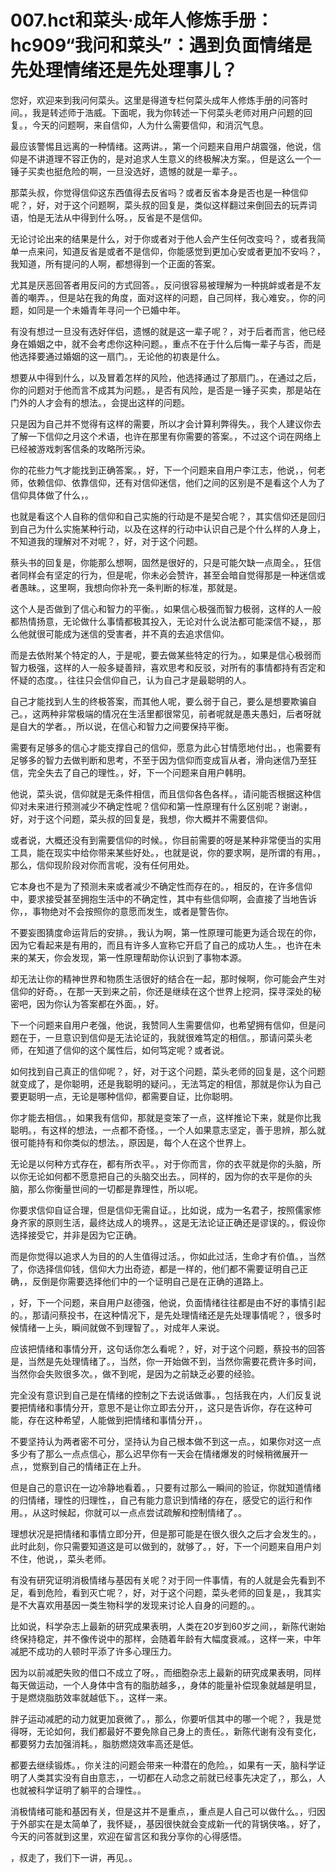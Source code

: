 # 007.hct和菜头·成年人修炼手册：hc909“我问和菜头”：遇到负面情绪是先处理情绪还是先处理事儿？

您好，欢迎来到我问何菜头。这里是得道专栏何菜头成年人修炼手册的问答时间。，我是转述师于浩威。下面呢，我为你转述一下何菜头老师对用户问题的回复。，今天的问题啊，来自信仰，人为什么需要信仰，和消沉气息。

最应该警惕且远离的一种情绪。这两讲。，第一个问题来自用户胡震强，他说，信仰是不讲道理不容正伪的，是对追求人生意义的终极解决方案。，但是这么一个一锤子买卖也挺危险的啊，一旦没选好，遗憾的就是一辈子。。

那菜头叔，你觉得信仰这东西值得去反省吗？或者反省本身是否也是一种信仰呢？，好，对于这个问题啊，菜头叔的回复是，类似这样翻过来倒回去的玩弄词语，怕是无法从中得到什么呀。，反省是不是信仰。

无论讨论出来的结果是什么，对于你或者对于他人会产生任何改变吗？，或者我简单一点来问，知道反省是或者不是信仰，你能感觉到更加心安或者更加不安吗？，我知道，所有提问的人啊，都想得到一个正面的答案。

尤其是厌恶回答者用反问的方式回答。，反问很容易被理解为一种挑衅或者是不友善的嘲弄。，但是站在我的角度，面对这样的问题，自己同样，我心难安。，你的问题，如同是一个未婚青年寻问一个已婚中年。

有没有想过一旦没有选好伴侣，遗憾的就是这一辈子呢？，对于后者而言，他已经身在婚姻之中，就不会考虑你这种问题。，重点不在于什么后悔一辈子与否，而是他选择要通过婚姻的这一扇门。，无论他的初衷是什么。

想要从中得到什么，以及冒着怎样的风险，他选择通过了那扇门。，在通过之后，你的问题对于他而言不成其为问题。，是否有风险，是否是一锤子买卖，那是站在门外的人才会有的想法。，会提出这样的问题。

只是因为自己并不觉得有这样的需要，所以才会计算利弊得失。，我个人建议你去了解一下信仰之月这个术语，也许在那里有你需要的答案。，不过这个词在网络上已经被游戏刺客信条的攻略所污染。

你的花些力气才能找到正确答案。，好，下一个问题来自用户李江志，他说，，何老师，依赖信仰、依靠信仰，还有对信仰迷信，他们之间的区别是不是看这个人为了信仰具体做了什么，。

也就是看这个人自称的信仰和自己实施的行动是不是契合呢？，其实信仰还是回归到自己为什么实施某种行动，以及在这样的行动中认识自己是个什么样的人身上，不知道我的理解对不对呢？，好，对于这个问题。

蔡头书的回复是，你能那么想啊，固然是很好的，只是可能欠缺一点周全。，狂信者同样会有坚定的行为，但是呢，你未必会赞许，甚至会暗自觉得那是一种迷信或者愚昧。，这里啊，我想向你补充一条判断的标准，那就是。

这个人是否做到了信心和智力的平衡。，如果信心极强而智力极弱，这样的人一般都热情扬意，无论做什么事情都极其投入，无论对什么说法都可能深信不疑，，那么他就很可能成为迷信的受害者，并不真的去追求信仰。

而是去依附某个特定的人，于是呢，要去做某些特定的行为。，如果是信心极弱而智力极强，这样的人一般多疑善辩，喜欢思考和反驳，对所有的事情都持有否定和怀疑的态度。，往往只会信仰自己，认为自己才是最聪明的人。

自己才能找到人生的终极答案，而其他人呢，要么弱于自己，要么是想要欺骗自己。，这两种非常极端的情况在生活里都很常见，前者呢就是愚夫愚妇，后者呀就是自大的学者。，所以说，在信心和智力之间要保持平衡。

需要有足够多的信心才能支撑自己的信仰，愿意为此心甘情愿地付出。，也需要有足够多的智力去做判断和思考，不至于因为信仰而变成盲从者，滑向迷信乃至狂信，完全失去了自己的理性。，好，下一个问题来自用户韩明。

他说，菜头说，信仰就是无条件相信，而且信仰各色各样。，请问能否根据这种信仰对未来进行预测减少不确定性呢？信仰和第一性原理有什么区别呢？谢谢。，好，对于这个问题，菜头叔的回复是，我想，你大概并不需要信仰。

或者说，大概还没有到需要信仰的时候。，你目前需要的呀是某种非常便当的实用工具，能在现实中给你带来某些好处。，也就是说，你的要求啊，是所谓的有用。，那么，信仰现阶段对你而言呢，没有任何用处。

它本身也不是为了预测未来或者减少不确定性而存在的。，相反的，在许多信仰中，要求接受甚至拥抱生活中的不确定性，其中有些信仰啊，会直接了当地告诉你，，事物绝对不会按照你的意愿而发生，或者是警告你。

不要妄图猜度命运背后的安排。，我认为啊，第一性原理可能更为适合现在的你，因为它看起来是有用的，而且有许多人宣称它开启了自己的成功人生。，也许在未来的某天，你会发现，第一性原理帮助你认识到了事物本源。

却无法让你的精神世界和物质生活很好的结合在一起，那时候啊，你可能会产生对信仰的好奇。，在那一天到来之前，你还是继续在这个世界上挖洞，探寻深处的秘密吧，因为你认为答案都在外面。，好。

下一个问题来自用户老强，他说，我赞同人生需要信仰，也希望拥有信仰，但是问题在于，一旦意识到信仰是无法论证的，我就很难笃定的相信。，那请问菜头老师，在知道了信仰的这个属性后，如何笃定呢？或者说。

如何找到自己真正的信仰呢？，好，对于这个问题，菜头老师的回复是，这个问题就变成了，是你聪明，还是我聪明的疑问。，无法笃定的相信，那就是你认为自己要更聪明一点，无论是哪种信仰，都需要自证，比你聪明。

你才能去相信。，如果我有信仰，那就是变笨了一点，这样推论下来，就是你比我聪明。，有这样的想法，一点都不奇怪。，一个人如果意志坚定，善于思辨，那么就很可能持有和你类似的想法。，原因是，每个人在这个世界上。

无论是以何种方式存在，都有所衣平。，对于你而言，你的衣平就是你的头脑，所以你无论如何都不愿意把自己的头脑交出去。，同样的，因为你的衣平是你的头脑，那么你衡量世间的一切都是靠理性，所以呢。

你要求信仰自证合理，但是信仰无需自证。，比如说，成为一名君子，按照儒家修身齐家的原则生活，最终达成人的境界。，这是无法论证正确还是谬误的。，假设你选择接受它，并非是因为它正确。

而是你觉得以追求人为目的的人生值得过活。，你如此过活，生命才有价值。，当然了，你选择信仰钱，信仰大力出奇迹，都是一样的，他们都不需要证明自己正确，，反倒是你需要选择他们中的一个证明自己是在正确的道路上。

，好，下一个问题，来自用户赵德强，他说，负面情绪往往都是由不好的事情引起的。，那请问蔡投书，在这种情况下，是先处理情绪还是先处理事情呢？，很多时候情绪一上头，瞬间就做不到理智了。，对成年人来说。

应该把情绪和事情分开，这句话你怎么看呢？，好，对于这个问题，蔡投书的回答是，当然是先处理情绪了。，当然，你一开始做不到，当然你需要花费许多时间，当然你会失败很多次。，做不到呢，是因为之前缺乏必要的经验。

完全没有意识到自己是在情绪的控制之下去说话做事。，包括我在内，人们反复说要把情绪和事情分开，意思不是让你立即去分开，，这只是告诉你，存在这种可能，存在这种希望，人能做到把情绪和事情分开，。

不要坚持认为两者密不可分，坚持认为自己根本做不到这一点。，如果你对这一点多少有了那么一点点信心，那么迟早你有一天会在情绪爆发的时候稍微展开一点，，觉察到自己的情绪正在上升。

但是自己的意识在一边冷静地看着。，只要有过那么一瞬间的验证，你就知道情绪的归情绪，理性的归理性，，自己有能力意识到情绪的存在，感受它的运行和作用。，从这时候起，你就可以一点点尝试疏解和控制情绪了。。

理想状况是把情绪和事情立即分开，但是那可能是在很久很久之后才会发生的。，此时此刻，你只需要知道这是可以做到的，就够了。，好，下一个问题来自用户刘不住，他说，，菜头老师。

有没有研究证明消极情绪与基因有关呢？对于同一件事情，有的人就是会先看到不足，看到危险，看到灭亡呢？，好，对于这个问题，菜头老师的回复是，，我其实是不大喜欢用基因一类生物科学的发现来讨论人自身的问题的。。

比如说，科学杂志上最新的研究成果表明，人类在20岁到60岁之间，，新陈代谢始终保持稳定，并不像传说中的那样，会随着年龄有大幅度衰减。，这样一来，中年减肥不成功的人顿时平添了许多心理压力。

因为以前减肥失败的借口不成立了呀。，而细胞杂志上最新的研究成果表明，同样每天做运动，一个人身体中含有的脂肪越多，，身体的能量补偿现象就越是明显，于是燃烧脂肪效率就越低下。，这样一来。

胖子运动减肥的动力就更加衰微了。，那么，你要听信其中的哪一个呢？，我是觉得呀，无论如何，我们都最好不要免除自己身上的责任。，新陈代谢有没有变化，都要努力去加强消耗。，脂肪燃烧效率高还是低。

都要去继续锻炼。，你关注的问题会带来一种潜在的危险。，如果有一天，脑科学证明了人类其实没有自由意志，，一切都在人动念之前就已经事先决定了，，那么，人也就被科学证明了躺平的合理性。。

消极情绪可能和基因有关，但是这并不是重点，，重点是人自己可以做什么。，归因于外部实在是太简单了，我怀疑，，基因很快就会变成新一代的背锅侠咯。，好了，今天的问答就到这里，欢迎在留言区和我分享你的心得感悟。

，叔走了，我们下一讲，再见。。